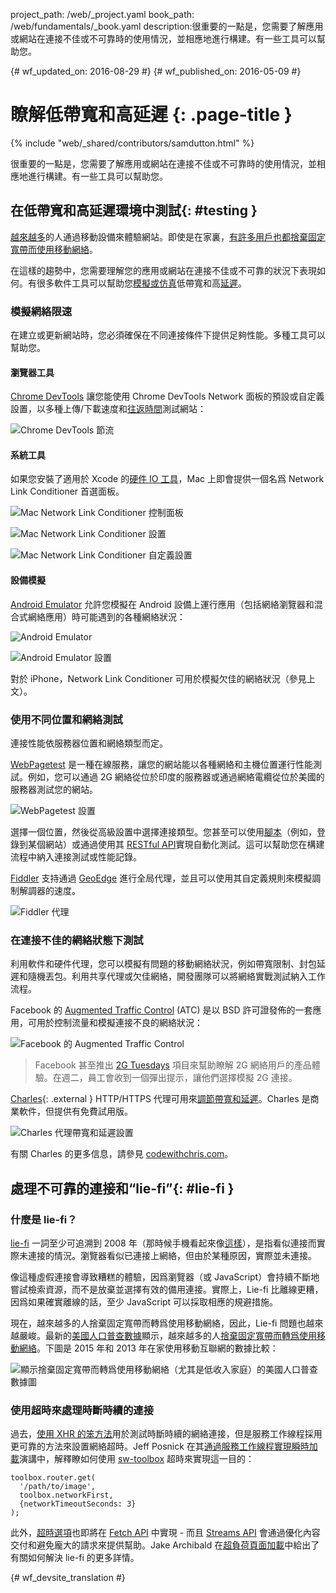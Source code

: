 project_path: /web/_project.yaml
book_path: /web/fundamentals/_book.yaml
description:很重要的一點是，您需要了解應用或網站在連接不佳或不可靠時的使用情況，並相應地進行構建。有一些工具可以幫助您。

{# wf_updated_on: 2016-08-29 #}
{# wf_published_on: 2016-05-09 #}

# 瞭解低帶寬和高延遲 {: .page-title }

{% include "web/_shared/contributors/samdutton.html" %}

很重要的一點是，您需要了解應用或網站在連接不佳或不可靠時的使用情況，並相應地進行構建。有一些工具可以幫助您。

## 在低帶寬和高延遲環境中測試{: #testing }

<a href="http://adwords.blogspot.co.uk/2015/05/building-for-next-moment.html">越來越多</a>的人通過移動設備來體驗網站。即使是在家裏，<a href="https://www.washingtonpost.com/news/the-switch/wp/2016/04/18/new-data-americans-are-abandoning-wired-home-internet/">有許多用戶也都捨棄固定寬帶而使用移動網絡</a>。

在這樣的趨勢中，您需要理解您的應用或網站在連接不佳或不可靠的狀況下表現如何。有很多軟件工具可以幫助您[模擬或仿真](https://stackoverflow.com/questions/1584617/simulator-or-emulator-what-is-the-difference)低帶寬和高[延遲](https://www.igvita.com/2012/07/19/latency-the-new-web-performance-bottleneck/)。

###  模擬網絡限速

在建立或更新網站時，您必須確保在不同連接條件下提供足夠性能。多種工具可以幫助您。

####  瀏覽器工具

[Chrome DevTools](/web/tools/chrome-devtools/network-performance/network-conditions) 讓您能使用 Chrome DevTools Network 面板的預設或自定義設置，以多種上傳/下載速度和[往返時間](https://www.igvita.com/2012/07/19/latency-the-new-web-performance-bottleneck/)測試網站：

![Chrome DevTools 節流](images/chrome-devtools-throttling.png)

####  系統工具

如果您安裝了適用於 Xcode 的[硬件 IO 工具](https://developer.apple.com/downloads/?q=Hardware%20IO%20Tools)，Mac 上即會提供一個名爲 Network Link Conditioner 首選面板。

![Mac Network Link Conditioner 控制面板](images/network-link-conditioner-control-panel.png)

![Mac Network Link Conditioner 設置](images/network-link-conditioner-settings.png)

![Mac Network Link Conditioner 自定義設置](images/network-link-conditioner-custom.png)

####  設備模擬

[Android Emulator](http://developer.android.com/tools/devices/emulator.html#netspeed) 允許您模擬在 Android 設備上運行應用（包括網絡瀏覽器和混合式網絡應用）時可能遇到的各種網絡狀況：

![Android Emulator](images/android-emulator.png)

![Android Emulator 設置](images/android-emulator-settings.png)

對於 iPhone，Network Link Conditioner 可用於模擬欠佳的網絡狀況（參見上文）。

###  使用不同位置和網絡測試

連接性能依服務器位置和網絡類型而定。

[WebPagetest](https://webpagetest.org) 是一種在線服務，讓您的網站能以各種網絡和主機位置運行性能測試。例如，您可以通過 2G 網絡從位於印度的服務器或通過網絡電纜從位於美國的服務器測試您的網站。

![WebPagetest 設置](images/webpagetest.png)

選擇一個位置，然後從高級設置中選擇連接類型。您甚至可以使用[腳本](https://sites.google.com/a/webpagetest.org/docs/using-webpagetest/scripting)（例如，登錄到某個網站）或通過使用其 [RESTful API](https://sites.google.com/a/webpagetest.org/docs/advanced-features/webpagetest-restful-apis)實現自動化測試。這可以幫助您在構建流程中納入連接測試或性能記錄。

[Fiddler](http://www.telerik.com/fiddler) 支持通過 [GeoEdge](http://www.geoedge.com/faq) 進行全局代理，並且可以使用其自定義規則來模擬調制解調器的速度。

![Fiddler 代理](images/fiddler.png)

###  在連接不佳的網絡狀態下測試

利用軟件和硬件代理，您可以模擬有問題的移動網絡狀況，例如帶寬限制、封包延遲和隨機丟包。利用共享代理或欠佳網絡，開發團隊可以將網絡實戰測試納入工作流程。

Facebook 的 [Augmented Traffic Control](http://facebook.github.io/augmented-traffic-control/) (ATC) 是以 BSD 許可證發佈的一套應用，可用於控制流量和模擬連接不良的網絡狀況：

![Facebook 的 Augmented Traffic Control](images/augmented-traffic-control.png)

> Facebook 甚至推出 [2G Tuesdays](https://code.facebook.com/posts/1556407321275493/building-for-emerging-markets-the-story-behind-2g-tuesdays/) 項目來幫助瞭解 2G 網絡用戶的產品體驗。在週二，員工會收到一個彈出提示，讓他們選擇模擬 2G 連接。

[Charles](https://www.charlesproxy.com/){: .external } HTTP/HTTPS 代理可用來[調節帶寬和延遲](http://www.charlesproxy.com/documentation/proxying/throttling/)。Charles 是商業軟件，但提供有免費試用版。

![Charles 代理帶寬和延遲設置](images/charles.png)

有關 Charles 的更多信息，請參見 [codewithchris.com](http://codewithchris.com/tutorial-using-charles-proxy-with-your-ios-development-and-http-debugging/)。

## 處理不可靠的連接和“lie-fi”{: #lie-fi }

###  什麼是 lie-fi？

<a href="http://www.urbandictionary.com/define.php?term=lie-fi">lie-fi</a> 一詞至少可追溯到 2008 年（那時候手機看起來像<a href="https://www.mobilegazette.com/2008-phones-wallchart.htm" title="Images of phones from 2008">這樣</a>），是指看似連接而實際未連接的情況。瀏覽器看似已連接上網絡，但由於某種原因，實際並未連接。

像這種虛假連接會導致糟糕的體驗，因爲瀏覽器（或 JavaScript）會持續不斷地嘗試檢索資源，而不是放棄並選擇有效的備用連接。實際上，Lie-fi 比離線更糟，因爲如果確實離線的話，至少 JavaScript 可以採取相應的規避措施。

現在，越來越多的人捨棄固定寬帶而轉爲使用移動網絡，因此，Lie-fi 問題也越來越嚴峻。最新的[美國人口普查數據](https://www.ntia.doc.gov/blog/2016/evolving-technologies-change-nature-internet-use)顯示，越來越多的人[捨棄固定寬帶而轉爲使用移動網絡](https://www.washingtonpost.com/news/the-switch/wp/2016/04/18/new-data-americans-are-abandoning-wired-home-internet/)。下圖是 2015 年和 2013 年在家使用移動互聯網的數據比較：

<img src="images/home-broadband.png" class="center" alt="顯示捨棄固定寬帶而轉爲使用移動網絡（尤其是低收入家庭）的美國人口普查數據圖">

###  使用超時來處理時斷時續的連接

過去，[使用 XHR 的笨方法](http://stackoverflow.com/questions/189430/detect-that-the-internet-connection-is-offline)用於測試時斷時續的網絡連接，但是服務工作線程採用更可靠的方法來設置網絡超時。Jeff Posnick 在其[通過服務工作線程實現瞬時加載](https://youtu.be/jCKZDTtUA2A?t=19m58s)演講中，解釋瞭如何使用 [sw-toolbox](https://github.com/GoogleChrome/sw-toolbox) 超時來實現這一目的：


    toolbox.router.get(
      '/path/to/image',
      toolbox.networkFirst,
      {networkTimeoutSeconds: 3}
    );
    

此外，[超時選項](https://github.com/whatwg/fetch/issues/20)也即將在 [Fetch API](https://developer.mozilla.org/en-US/docs/Web/API/GlobalFetch/fetch) 中實現 - 而且 [Streams API](https://www.w3.org/TR/streams-api/) 會通過優化內容交付和避免龐大的請求來提供幫助。Jake Archibald 在[超負荷頁面加載](https://youtu.be/d5_6yHixpsQ?t=6m42s)中給出了有關如何解決 lie-fi 的更多詳情。


{# wf_devsite_translation #}
